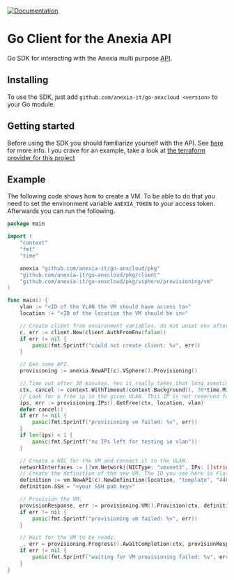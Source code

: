 [![Documentation](https://godoc.org/github.com/anexia-it/go-anxcloud?status.svg)](http://godoc.org/github.com/anexia-it/go-anxcloud)

# Go Client for the Anexia API

Go SDK for interacting with the Anexia multi purpose [API](https://engine.anexia-it.com/).

## Installing

To use the SDK, just add `github.com/anexia-it/go-anxcloud <version>` to your Go module.

## Getting started

Before using the SDK you should familiarize yourself with the API. See [here](https://engine.anexia-it.com/api/core/doc/) for more info.
I you crave for an example, take a look at [the terraform provider for this project](https://github.com/anexia-it/terraform-provider-anxcloud)

## Example 

The following code shows how to create a VM. To be able to do that you need to set the environment variable `ANEXIA_TOKEN` to your access token.
Afterwards you can run the following.

```go
package main

import (
	"context"
	"fmt"
	"time"

	anexia "github.com/anexia-it/go-anxcloud/pkg"
	"github.com/anexia-it/go-anxcloud/pkg/client"
	"github.com/anexia-it/go-anxcloud/pkg/vsphere/provisioning/vm"
)

func main() {
	vlan := "<ID of the VLAN the VM should have access to>"
	location := "<ID of the location the VM should be in>"

	// Create client from environment variables, do not unset env afterwards.
	c, err := client.New(client.AuthFromEnv(false))
	if err != nil {
		panic(fmt.Sprintf("could not create client: %v", err))
	}

	// Get some API.
	provisioning := anexia.NewAPI(c).VSphere().Provisioning()

	// Time out after 30 minutes. Yes it really takes that long sometimes.
	ctx, cancel := context.WithTimeout(context.Background(), 30*time.Minute)
	// Look for a free ip in the given VLAN. This IP is not reserved for you so better be quick.
	ips, err := provisioning.IPs().GetFree(ctx, location, vlan)
	defer cancel()
	if err != nil {
		panic(fmt.Sprintf("provisioning vm failed: %v", err))
	}
	if len(ips) < 1 {
		panic(fmt.Sprintf("no IPs left for testing in vlan"))
	}

	// Create a NIC for the VM and connect it to the VLAN.
	networkInterfaces := []vm.Network{{NICType: "vmxnet3", IPs: []string{ips[0].Identifier}, VLAN: vlan}}
	// Create the definition of the new VM. The ID you see here is Flatcar.
	definition := vm.NewAPI(c).NewDefinition(location, "template", "44b38284-6adb-430e-b4a4-1553e29f352f", "developersfirstvm", 2, 2048, 10, networkInterfaces)
	definition.SSH = "<your SSH pub key>"

	// Provision the VM.
	provisionResponse, err := provisioning.VM().Provision(ctx, definition)
	if err != nil {
		panic(fmt.Sprintf("provisioning vm failed: %v", err))
	}

	// Wait for the VM to be ready.
	_, err = provisioning.Progress().AwaitCompletion(ctx, provisionResponse.Identifier)
	if err != nil {
		panic(fmt.Sprintf("waiting for VM provisioning failed: %v", err))
	}
}
```

